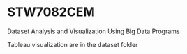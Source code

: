 # STW7082CEM
Dataset Analysis and Visualization Using Big Data Programs

Tableau visualization are in the dataset folder
